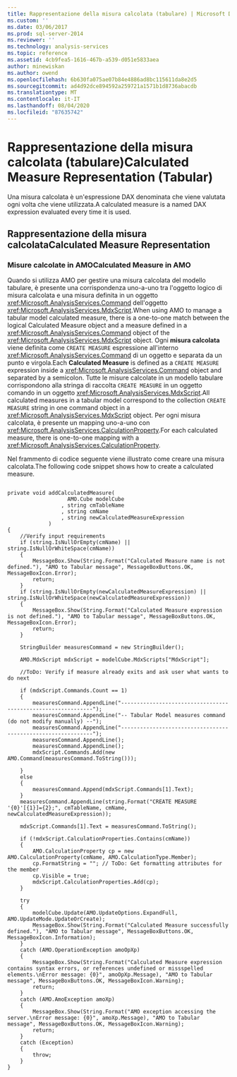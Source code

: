 ```yaml
---
title: Rappresentazione della misura calcolata (tabulare) | Microsoft Docs
ms.custom: ''
ms.date: 03/06/2017
ms.prod: sql-server-2014
ms.reviewer: ''
ms.technology: analysis-services
ms.topic: reference
ms.assetid: 4cb9fea5-1616-467b-a539-d051e5833aea
author: minewiskan
ms.author: owend
ms.openlocfilehash: 6b630fa075ae07b84e4886ad8bc115611da8e2d5
ms.sourcegitcommit: ad4d92dce894592a259721a1571b1d8736abacdb
ms.translationtype: MT
ms.contentlocale: it-IT
ms.lasthandoff: 08/04/2020
ms.locfileid: "87635742"
---
```

# <a name="calculated-measure-representation-tabular"></a><span data-ttu-id="1687f-102">Rappresentazione della misura calcolata (tabulare)</span><span class="sxs-lookup"><span data-stu-id="1687f-102">Calculated Measure Representation (Tabular)</span></span>
  <span data-ttu-id="1687f-103">Una misura calcolata è un'espressione DAX denominata che viene valutata ogni volta che viene utilizzata.</span><span class="sxs-lookup"><span data-stu-id="1687f-103">A calculated measure is a named DAX expression evaluated every time it is used.</span></span>  
  
## <a name="calculated-measure-representation"></a><span data-ttu-id="1687f-104">Rappresentazione della misura calcolata</span><span class="sxs-lookup"><span data-stu-id="1687f-104">Calculated Measure Representation</span></span>  
  
### <a name="calculated-measure-in-amo"></a><span data-ttu-id="1687f-105">Misure calcolate in AMO</span><span class="sxs-lookup"><span data-stu-id="1687f-105">Calculated Measure in AMO</span></span>  
 <span data-ttu-id="1687f-106">Quando si utilizza AMO per gestire una misura calcolata del modello tabulare, è presente una corrispondenza uno-a-uno tra l'oggetto logico di misura calcolata e una misura definita in un oggetto <xref:Microsoft.AnalysisServices.Command> dell'oggetto <xref:Microsoft.AnalysisServices.MdxScript>.</span><span class="sxs-lookup"><span data-stu-id="1687f-106">When using AMO to manage a tabular model calculated measure, there is a one-to-one match between the logical Calculated Measure object and a measure defined in a <xref:Microsoft.AnalysisServices.Command> object of the <xref:Microsoft.AnalysisServices.MdxScript> object.</span></span> <span data-ttu-id="1687f-107">Ogni **misura calcolata** viene definita come `CREATE MEASURE` espressione all'interno <xref:Microsoft.AnalysisServices.Command> di un oggetto e separata da un punto e virgola.</span><span class="sxs-lookup"><span data-stu-id="1687f-107">Each **Calculated Measure** is defined as a `CREATE MEASURE` expression inside a <xref:Microsoft.AnalysisServices.Command> object and separated by a semicolon.</span></span> <span data-ttu-id="1687f-108">Tutte le misure calcolate in un modello tabulare corrispondono alla stringa di raccolta `CREATE MEASURE` in un oggetto comando in un oggetto <xref:Microsoft.AnalysisServices.MdxScript>.</span><span class="sxs-lookup"><span data-stu-id="1687f-108">All calculated measures in a tabular model correspond to the collection `CREATE MEASURE` string in one command object in a <xref:Microsoft.AnalysisServices.MdxScript> object.</span></span> <span data-ttu-id="1687f-109">Per ogni misura calcolata, è presente un mapping uno-a-uno con <xref:Microsoft.AnalysisServices.CalculationProperty>.</span><span class="sxs-lookup"><span data-stu-id="1687f-109">For each calculated measure, there is one-to-one mapping with a <xref:Microsoft.AnalysisServices.CalculationProperty>.</span></span>  
  
 <span data-ttu-id="1687f-110">Nel frammento di codice seguente viene illustrato come creare una misura calcolata.</span><span class="sxs-lookup"><span data-stu-id="1687f-110">The following code snippet shows how to create a calculated measure.</span></span>  
  
```  
  
private void addCalculatedMeasure(  
                   AMO.Cube modelCube  
                 , string cmTableName  
                 , string cmName  
                 , string newCalculatedMeasureExpression  
             )  
{  
    //Verify input requirements  
    if (string.IsNullOrEmpty(cmName) || string.IsNullOrWhiteSpace(cmName))  
    {  
        MessageBox.Show(String.Format("Calculated Measure name is not defined."), "AMO to Tabular message", MessageBoxButtons.OK, MessageBoxIcon.Error);  
        return;  
    }  
    if (string.IsNullOrEmpty(newCalculatedMeasureExpression) || string.IsNullOrWhiteSpace(newCalculatedMeasureExpression))  
    {  
        MessageBox.Show(String.Format("Calculated Measure expression is not defined."), "AMO to Tabular message", MessageBoxButtons.OK, MessageBoxIcon.Error);  
        return;  
    }  
  
    StringBuilder measuresCommand = new StringBuilder();  
  
    AMO.MdxScript mdxScript = modelCube.MdxScripts["MdxScript"];  
  
    //ToDo: Verify if measure already exits and ask user what wants to do next  
  
    if (mdxScript.Commands.Count == 1)  
    {  
        measuresCommand.AppendLine("-------------------------------------------------------------");  
        measuresCommand.AppendLine("-- Tabular Model measures command (do not modify manually) --");  
        measuresCommand.AppendLine("-------------------------------------------------------------");  
        measuresCommand.AppendLine();  
        measuresCommand.AppendLine();  
        mdxScript.Commands.Add(new AMO.Command(measuresCommand.ToString()));  
  
    }  
    else  
    {  
        measuresCommand.Append(mdxScript.Commands[1].Text);  
    }  
    measuresCommand.AppendLine(string.Format("CREATE MEASURE '{0}'[{1}]={2};", cmTableName, cmName, newCalculatedMeasureExpression));  
  
    mdxScript.Commands[1].Text = measuresCommand.ToString();  
  
    if (!mdxScript.CalculationProperties.Contains(cmName))  
    {  
        AMO.CalculationProperty cp = new AMO.CalculationProperty(cmName, AMO.CalculationType.Member);  
        cp.FormatString = ""; // ToDo: Get formatting attributes for the member  
        cp.Visible = true;  
        mdxScript.CalculationProperties.Add(cp);  
    }  
  
    try  
    {  
        modelCube.Update(AMO.UpdateOptions.ExpandFull, AMO.UpdateMode.UpdateOrCreate);  
        MessageBox.Show(String.Format("Calculated Measure successfully defined."), "AMO to Tabular message", MessageBoxButtons.OK, MessageBoxIcon.Information);  
    }  
    catch (AMO.OperationException amoOpXp)  
    {  
        MessageBox.Show(String.Format("Calculated Measure expression contains syntax errors, or references undefined or missspelled elements.\nError message: {0}", amoOpXp.Message), "AMO to Tabular message", MessageBoxButtons.OK, MessageBoxIcon.Warning);  
        return;  
    }  
    catch (AMO.AmoException amoXp)  
    {  
        MessageBox.Show(String.Format("AMO exception accessing the server.\nError message: {0}", amoXp.Message), "AMO to Tabular message", MessageBoxButtons.OK, MessageBoxIcon.Warning);  
        return;  
    }  
    catch (Exception)  
    {  
        throw;  
    }  
}  
  
```  
  
  
